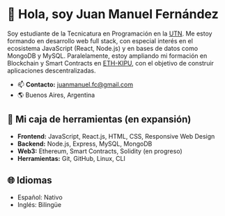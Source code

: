 # 👋 Hola, soy Juan Manuel Fernández

Soy estudiante de la Tecnicatura en Programación en la [UTN](https://utn.edu.ar/es/). Me estoy formando en desarrollo web full stack, con especial interés en el ecosistema JavaScript (React, Node.js) y en bases de datos como MongoDB y MySQL.
Paralelamente, estoy ampliando mi formación en Blockchain y Smart Contracts en [ETH-KIPU](https://www.ethkipu.org/es), con el objetivo de construir aplicaciones descentralizadas.   

- 📫 **Contacto:** juanmanuel.fc@gmail.com  
- 🌎 Buenos Aires, Argentina  

## 🚀 Mi caja de herramientas (en expansión)

- **Frontend:** JavaScript, React.js, HTML, CSS, Responsive Web Design  
- **Backend:** Node.js, Express, MySQL, MongoDB  
- **Web3:** Ethereum, Smart Contracts, Solidity (en progreso)  
- **Herramientas:** Git, GitHub, Linux, CLI  

## 🌐 Idiomas

- Español: Nativo  
- Inglés: Bilingüe
